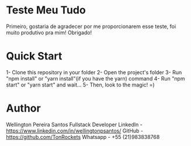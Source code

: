 # Teste Meu Tudo

Primeiro, gostaria de agradecer por me proporcionarem esse teste, foi muito produtivo pra mim! Obrigado!

# Quick Start

1- Clone this repository in your folder
2- Open the project's folder
3- Run "npm install" or "yarn install"(if you have the yarn) command
4- Run "npm start" or "yarn start" and wait...
5- Then, look to the magic! =)

# Author

Wellington Pereira Santos
Fullstack Developer
LinkedIn - https://www.linkedin.com/in/wellingtonpsantos/
GitHub - https://github.com/TonRockets
Whatsapp - +55 (21)983838768
